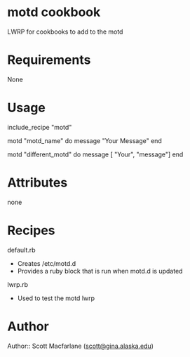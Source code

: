 # motd cookbook

LWRP for cookbooks to add to the motd

# Requirements
None

# Usage
include_recipe "motd"

motd "motd_name" do
  message "Your Message"
end

motd "different_motd" do
  message [ "Your", "message"]
end

# Attributes
none

# Recipes
default.rb
- Creates /etc/motd.d
- Provides a ruby block that is run when motd.d is updated

lwrp.rb
- Used to test the motd lwrp

# Author

Author:: Scott Macfarlane (<scott@gina.alaska.edu>)
